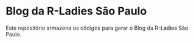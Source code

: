 # Blog da R-Ladies São Paulo

Este repositório armazena os códigos para gerar o Blog da R-Ladies São Paulo.
